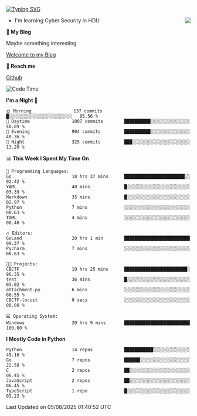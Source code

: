 [![Typing SVG](https://readme-typing-svg.herokuapp.com?font=Fira+Code&pause=1000&random=false&width=450&height=60&lines=Hello+%F0%9F%91%8B%F0%9F%8F%BB;I'm+JBNRZ)](https://git.io/typing-svg)

<a href="#">
  <img align="right" src="https://github-readme-stats.vercel.app/api?username=JBNRZ&show_icons=true&bg_color=15,f2f7fd,E0EAFC" />
</a>

- I'm learning Cyber Security in HDU

 **🌱 My Blog**

Maybe something interesting

[Welcome to my Blog](https://jbnrz.com.cn/)

 **💬 Reach me** 

[Github](https://github.com/JBNRZ)


<!--START_SECTION:waka-->
![Code Time](http://img.shields.io/badge/Code%20Time-1%2C357%20hrs%2043%20mins-blue)

**I'm a Night 🦉** 

```text
🌞 Morning                137 commits         █░░░░░░░░░░░░░░░░░░░░░░░░   05.56 % 
🌆 Daytime                1007 commits        ██████████░░░░░░░░░░░░░░░   40.89 % 
🌃 Evening                994 commits         ██████████░░░░░░░░░░░░░░░   40.36 % 
🌙 Night                  325 commits         ███░░░░░░░░░░░░░░░░░░░░░░   13.20 % 
```


📊 **This Week I Spent My Time On** 

```text
💬 Programming Languages: 
Go                       18 hrs 37 mins      ███████████████████████░░   92.42 % 
YAML                     40 mins             █░░░░░░░░░░░░░░░░░░░░░░░░   03.39 % 
Markdown                 35 mins             █░░░░░░░░░░░░░░░░░░░░░░░░   02.97 % 
Python                   7 mins              ░░░░░░░░░░░░░░░░░░░░░░░░░   00.63 % 
TOML                     4 mins              ░░░░░░░░░░░░░░░░░░░░░░░░░   00.40 % 

🔥 Editors: 
GoLand                   20 hrs 1 min        █████████████████████████   99.37 % 
Pycharm                  7 mins              ░░░░░░░░░░░░░░░░░░░░░░░░░   00.63 % 

🐱‍💻 Projects: 
CBCTF                    19 hrs 25 mins      ████████████████████████░   96.35 % 
test                     36 mins             █░░░░░░░░░░░░░░░░░░░░░░░░   03.02 % 
attachment.py            6 mins              ░░░░░░░░░░░░░░░░░░░░░░░░░   00.55 % 
CBCTF-locust             0 secs              ░░░░░░░░░░░░░░░░░░░░░░░░░   00.08 % 

💻 Operating System: 
Windows                  20 hrs 9 mins       █████████████████████████   100.00 % 
```

**I Mostly Code in Python** 

```text
Python                   14 repos            ███████████░░░░░░░░░░░░░░   45.16 % 
Go                       7 repos             ██████░░░░░░░░░░░░░░░░░░░   22.58 % 
C                        2 repos             ██░░░░░░░░░░░░░░░░░░░░░░░   06.45 % 
JavaScript               2 repos             ██░░░░░░░░░░░░░░░░░░░░░░░   06.45 % 
TypeScript               1 repo              █░░░░░░░░░░░░░░░░░░░░░░░░   03.23 % 
```




 Last Updated on 05/08/2025 01:40:52 UTC
<!--END_SECTION:waka-->
